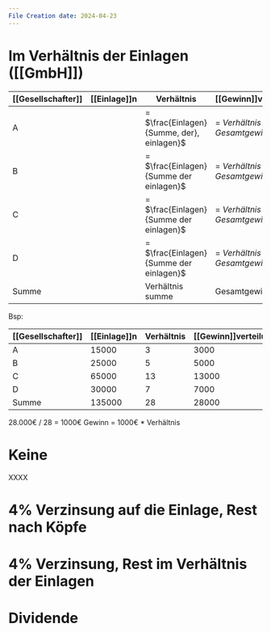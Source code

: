 ```yaml
---
File Creation date: 2024-04-23
---
```

# Im Verhältnis der Einlagen ([[GmbH]])
| [[Gesellschafter]] | [[Einlage]]n | Verhältnis                                  | [[Gewinn]]verteilung              |
| ------------------ | ------------ | ------------------------------------------- | --------------------------------- |
| A                  |              | = $\frac{Einlagen}{Summe\, der}, einlagen}$ | = $Verhältnis * Gesamtgewinn$     |
| B                  |              | = $\frac{Einlagen}{Summe der einlagen}$<br> | = $Verhältnis * Gesamtgewinn$<br> |
| C                  |              | = $\frac{Einlagen}{Summe der einlagen}$<br> | = $Verhältnis * Gesamtgewinn$<br> |
| D                  |              | = $\frac{Einlagen}{Summe der einlagen}$<br> | = $Verhältnis * Gesamtgewinn$<br> |
| Summe              |              | Verhältnis summe                            | Gesamtgewinn                      |
Bsp:

| [[Gesellschafter]] | [[Einlage]]n | Verhältnis | [[Gewinn]]verteilung |
| ------------------ | ------------ | ---------- | -------------------- |
| A                  | 15000        | 3          | 3000                 |
| B                  | 25000        | 5          | 5000                 |
| C                  | 65000        | 13         | 13000                |
| D                  | 30000        | 7          | 7000                 |
| Summe              | 135000       | 28         | 28000                |
28.000€ / 28 = 1000€
Gewinn = 1000€ * Verhältnis
# Keine

XXXX
# 4% Verzinsung auf die Einlage, Rest nach Köpfe
# 4% Verzinsung, Rest im Verhältnis der Einlagen
# Dividende